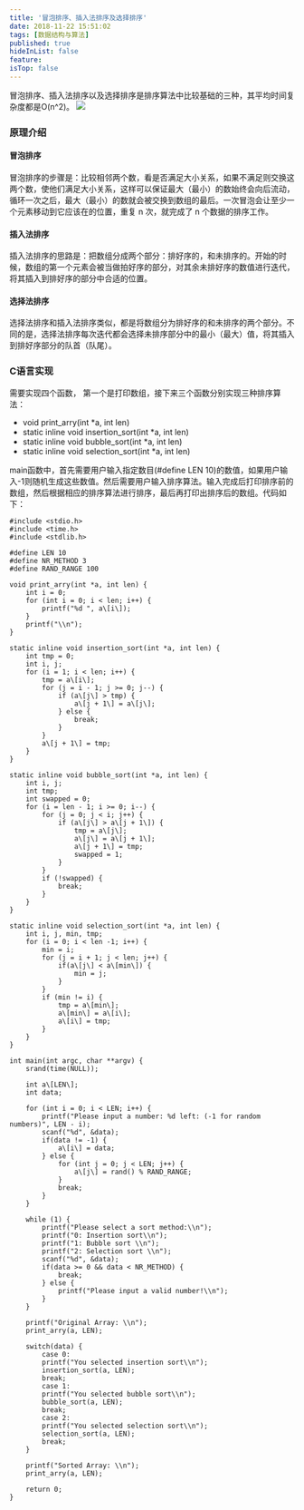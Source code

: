 ```yaml
---
title: '冒泡排序、插入法排序及选择排序'
date: 2018-11-22 15:51:02
tags: [数据结构与算法]
published: true
hideInList: false
feature: 
isTop: false
---
```


冒泡排序、插入法排序以及选择排序是排序算法中比较基础的三种，其平均时间复杂度都是O(n^2)。 ![](https://static001.geekbang.org/resource/image/34/50/348604caaf0a1b1d7fee0512822f0e50.jpg)

### 原理介绍

#### 冒泡排序

冒泡排序的步骤是：比较相邻两个数，看是否满足大小关系，如果不满足则交换这两个数，使他们满足大小关系，这样可以保证最大（最小）的数始终会向后流动，循环一次之后，最大（最小）的数就会被交换到数组的最后。一次冒泡会让至少一个元素移动到它应该在的位置，重复 n 次，就完成了 n 个数据的排序工作。

#### 插入法排序

插入法排序的思路是：把数组分成两个部分：排好序的，和未排序的。开始的时候，数组的第一个元素会被当做拍好序的部分，对其余未排好序的数值进行迭代，将其插入到排好序的部分中合适的位置。

#### 选择法排序

选择法排序和插入法排序类似，都是将数组分为排好序的和未排序的两个部分。不同的是，选择法排序每次迭代都会选择未排序部分中的最小（最大）值，将其插入到排好序部分的队首（队尾）。

### C语言实现

需要实现四个函数， 第一个是打印数组，接下来三个函数分别实现三种排序算法：

*   void print_arry(int *a, int len)
*   static inline void insertion_sort(int *a, int len)
*   static inline void bubble_sort(int *a, int len)
*   static inline void selection_sort(int *a, int len)

main函数中，首先需要用户输入指定数目(#define LEN 10)的数值，如果用户输入-1则随机生成这些数值。然后需要用户输入排序算法。输入完成后打印排序前的数组，然后根据相应的排序算法进行排序，最后再打印出排序后的数组。代码如下：  

    #include <stdio.h>
    #include <time.h>
    #include <stdlib.h>

    #define LEN 10
    #define NR_METHOD 3
    #define RAND_RANGE 100

    void print_arry(int *a, int len) {
        int i = 0;
        for (int i = 0; i < len; i++) {
            printf("%d ", a\[i\]);
        }
        printf("\\n");
    }

    static inline void insertion_sort(int *a, int len) {
        int tmp = 0;
        int i, j;
        for (i = 1; i < len; i++) {
            tmp = a\[i\];
            for (j = i - 1; j >= 0; j--) {
                if (a\[j\] > tmp) {
                    a\[j + 1\] = a\[j\];
                } else {
                    break;
                }
            }
            a\[j + 1\] = tmp;
        }
    }

    static inline void bubble_sort(int *a, int len) {
        int i, j;
        int tmp;
        int swapped = 0;
        for (i = len - 1; i >= 0; i--) {
            for (j = 0; j < i; j++) {
                if (a\[j\] > a\[j + 1\]) {
                    tmp = a\[j\];
                    a\[j\] = a\[j + 1\];
                    a\[j + 1\] = tmp;
                    swapped = 1;
                }
            }
            if (!swapped) {
                break;
            }
        }
    }

    static inline void selection_sort(int *a, int len) {
        int i, j, min, tmp;
        for (i = 0; i < len -1; i++) {
            min = i;
            for (j = i + 1; j < len; j++) {
                if(a\[j\] < a\[min\]) {
                    min = j;
                }
            }
            if (min != i) {
                tmp = a\[min\];
                a\[min\] = a\[i\];
                a\[i\] = tmp;
            }
        }
    }

    int main(int argc, char **argv) {
        srand(time(NULL));

        int a\[LEN\];
        int data;

        for (int i = 0; i < LEN; i++) {
            printf("Please input a number: %d left: (-1 for random numbers)", LEN - i);
            scanf("%d", &data);
            if(data != -1) {
                a\[i\] = data;
            } else {
                for (int j = 0; j < LEN; j++) {
                    a\[j\] = rand() % RAND_RANGE;
                }
                break;
            }
        }

        while (1) {
            printf("Please select a sort method:\\n");
            printf("0: Insertion sort\\n");
            printf("1: Bubble sort \\n");
            printf("2: Selection sort \\n");
            scanf("%d", &data);
            if(data >= 0 && data < NR_METHOD) {
                break;
            } else {
                printf("Please input a valid number!\\n");
            }
        }

        printf("Original Array: \\n");
        print_arry(a, LEN);

        switch(data) {
            case 0:
            printf("You selected insertion sort\\n");
            insertion_sort(a, LEN);
            break;
            case 1:
            printf("You selected bubble sort\\n");
            bubble_sort(a, LEN);
            break;
            case 2:
            printf("You selected selection sort\\n");
            selection_sort(a, LEN);
            break;
        }

        printf("Sorted Array: \\n");
        print_arry(a, LEN);

        return 0;
    }